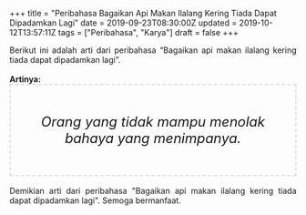 +++
title = "Peribahasa Bagaikan Api Makan Ilalang Kering Tiada Dapat Dipadamkan Lagi"
date = 2019-09-23T08:30:00Z
updated = 2019-10-12T13:57:11Z
tags = ["Peribahasa", "Karya"]
draft = false
+++

<div dir="ltr" style="text-align: left;" trbidi="on"><div style="text-align: justify;">Berikut ini adalah arti dari peribahasa “Bagaikan api makan ilalang kering tiada dapat dipadamkan lagi”.</div><br /><div style="text-align: justify;"><b>Artinya:</b></div><div style="border: 2px dashed #ddd; font-size: 24px; height: auto; margin: 0 auto; padding: 50px; text-align: center; width: auto;"><i>Orang yang tidak mampu menolak bahaya yang menimpanya.</i></div><div style="text-align: justify;"><br /></div><div style="text-align: justify;">Demikian arti dari peribahasa "Bagaikan api makan ilalang kering tiada dapat dipadamkan lagi". Semoga bermanfaat.</div></div>
